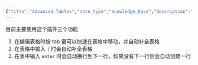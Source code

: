 ```yaml
---
{"title":"Advanced Tables","note_type":"knowledge_base","description":"在Obsidian中快速编辑表格","tags":["Obsidian插件"],"create_time":"2024-06-17","update_time":"2025-02-19","dg-home":false,"dg-publish":true,"aliase":[],"root":"Obsidian 插件列表","permalink":"/04-知识仓库/知识单元/06-其他归纳/Obsidian 插件列表/Advanced Tables/","dgPassFrontmatter":true,"noteIcon":"","created":"2024-06-17","updated":"2025-02-19"}
---
```



目前主要使用这个插件三个功能

1. 在编辑表格时按 tab 键可以快速在表格中移动，并自动补全表格
2. 在表格中输入 `|` 时会自动补全表格
3. 在表中输入 `enter` 时会自动换行到下一行，如果没有下一行则会自动创建一行
